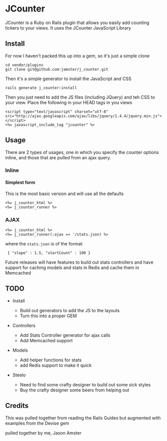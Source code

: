 # JCounter

JCounter is a Ruby on Rails plugin that allows you easily add counting tickers to your views.  It uses the JCounter JavaScript Library

## Install

For now I haven't packed this up into a gem, so it's just a simple clone

	cd vendor/plugins
	git clone git@github.com:jamster/j_counter.git
	
Then it's a simple generator to install the JavaScript and CSS
	
	rails generate j_counter:install
	
Then you just need to add the JS files (including JQuery) and teh CSS to your view.  Place the following in your HEAD tags in you views

	<script type="text/javascript" charset="utf-8" 	src="http://ajax.googleapis.com/ajax/libs/jquery/1.4.4/jquery.min.js"></script>
	<%= javascript_include_tag "jcounter" %>


## Usage

There are 2 types of usages, one in which you specify the counter options inline, and those that are pulled from an ajax query.

### Inline

#### Simplest form

This is the most basic version and will use all the defaults
	
	<%= j_counter_html %>
	<%= j_counter_runner %>
	
### AJAX

	<%= j_counter_html %>
	<%= j_counter_runner(:ajax => '/stats.json) %>

where the <code>stats.json</code> is of the format:

	 { "slope" : 1.5, "startCount" : 100 }
	
Future releases will have features to build out stats controllers and have support for caching models and stats in Redis and cache them in Memcached

## TODO


* Install
	* Build out generators to add the JS to the layouts
	* Turn this into a proper GEM

* Controllers
	* Add Stats Controller generator for ajax calls
	* Add Memcached support
 
* Models
	* Add helper functions for stats
	* add Redis support to make it quick

* Steelo
	* Need to find some crafty designer to build out some sick styles
	* Buy the crafty designer some beers from helping out
	
## Credits

This was pulled together from reading the Rails Guides but augmented with examples from the Devise gem

pulled together by me, Jason Amster
